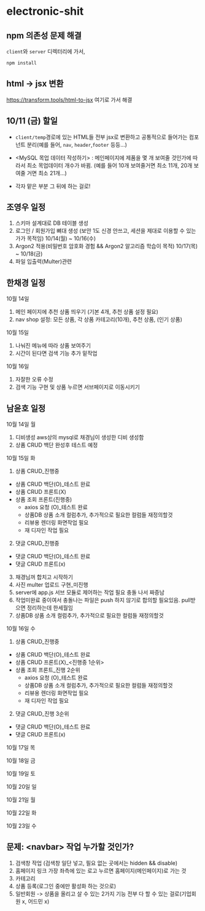 # electronic-shit

## npm 의존성 문제 해결

`client`와 `server` 디렉터리에 가서,
```bash
npm install
```

## html -> jsx 변환

https://transform.tools/html-to-jsx
여기로 가서 해결

## 10/11 (금) 할일
* `client/temp`경로에 있는 HTML들 전부 jsx로 변환하고 공통적으로 들어가는 컴포넌트 분리(예를 들어, `nav`, `header`,`footer` 등등...)

* <MySQL 목업 데이터 작성하기>
: 메인페이지에 제품을 몇 개 보여줄 것인가에 따라서 최소 목업데이터 개수가 바뀜. (예를 들어 10개 보여줄거면 최소 11개, 20개 보여줄 거면 최소 21개...)

* 각자 맡은 부분 그 뒤에 하는 걸로!

## 조영우 일정
1. 스키마 설계대로 DB 테이블 생성
2. 로그인 / 회원가입 뼈대 생성 (보안 1도 신경 안쓰고, 세션을 제대로 이용할 수 있는가가 목적임) 10/14(월) ~ 10/16(수)
3. Argon2 적용(비밀번호 암호화 경험 && Argon2 알고리즘 학습이 목적) 10/17(목) ~ 10/18(금)
4. 파일 입출력(Multer)관련

## 한채경 일정
10월 14일
1. 메인 페이지에 추천 상품 띄우기 (기본 4개, 추천 상품 설정 필요)
2. nav shop 설정: 모든 상품, 각 상품 카테고리(10개), 추천 상품, (인기 상품)

10월 15일
1. 나눠진 메뉴에 따라 상품 보여주기
2. 시간이 된다면 검색 기능 추가 밑작업

10월 16일
1. 자잘한 오류 수정
2. 검색 기능 구현 및 상품 누르면 서브페이지로 이동시키기

## 남윤호 일정
10월 14일 월
1. 디비생성 aws상의 mysql로 채경님이 생성한 디비 생성함
2. 상품 CRUD 백단 완성후 테스트 예정

10월 15일 화

1. 상품 CRUD_진행중
  * 상품 CRUD 백단(O)_테스트 완료
  * 상품 CRUD 프론트(X)
  * 상품 조회 프론트(진행중)
    * axios 요청 (O)_테스트 완료
    * 상품DB 상품 소개 컬럼추가, 추가적으로 필요한 컬럼들 재정의할것
    * 리뷰용 렌더링 화면작업 필요
    * 재 디자인 작업 필요

2. 댓글 CRUD_진행중
  * 댓글 CRUD 백단(O)_테스트 완료
  * 댓글 CRUD 프론트(x)

3. 채경님꺼 합치고 시작하기
4. 사진 multer 업로드 구현_미진행
5. server에 app.js 서브 모듈로 제어하는 작업 필요 충돌 나서 짜증남
6. 작업미완료 중이여서 충돌나는 파일은 push 하지 않기로 합의할 필요있음. pull받으면 정리하는데 한세월임
7. 상품DB 상품 소개 컬럼추가, 추가적으로 필요한 컬럼들 재정의할것

10월 16일 수

1. 상품 CRUD_진행중
  * 상품 CRUD 백단(O)_테스트 완료
  * 상품 CRUD 프론트(X)_<진행중 1순위>
  * 상품 조회 프론트_진행 2순위
    * axios 요청 (O)_테스트 완료
    * 상품DB 상품 소개 컬럼추가, 추가적으로 필요한 컬럼들 재정의할것
    * 리뷰용 렌더링 화면작업 필요
    * 재 디자인 작업 필요

2. 댓글 CRUD_진행 3순위
  * 댓글 CRUD 백단(O)_테스트 완료
  * 댓글 CRUD 프론트(x)

10월 17일 목

10월 18일 금

10월 19일 토

10월 20일 일

10월 21일 월

10월 22일 화

10월 23일 수

## 문제: \<navbar\> 작업 누가할 것인가?
1. 검색창 작업 (검색창 일단 넣고, 필요 없는 곳에서는 hidden && disable)
2. 홈페이지 링크 가장 좌측에 있는 로고 누르면 홈페이지(메인페이지)로 가는 것
3. 카테고리
4. 상품 등록(로그인 중에만 활성화 하는 것으로)
5. 일반회원 -> 상품을 올리고 살 수 있는 2가지 기능 전부 다 할 수 있는 걸로(기업회원 x, 어드민 x)
